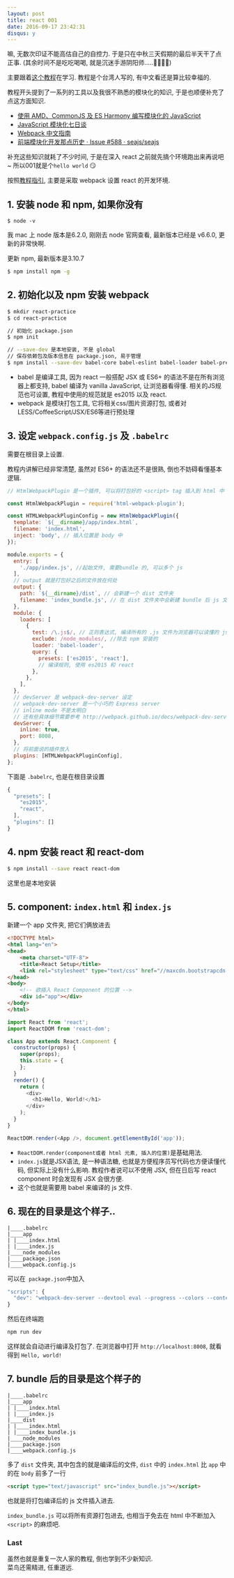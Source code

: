 ```yaml
---
layout: post
title: react 001
date: 2016-09-17 23:42:31
disqus: y
---
```


嘛, 无数次印证不能高估自己的自控力. 于是只在中秋三天假期的最后半天干了点正事.
(其余时间不是吃吃喝喝, 就是沉迷手游阴阳师.....🌝🌚🌝🌚)

主要跟着[这个教程](https://github.com/kdchang/reactjs101)在学习. 教程是个台湾人写的, 有中文看还是算比较幸福的.

教程开头提到了一系列的工具以及我很不熟悉的模块化的知识, 于是也顺便补充了点这方面知识.

* [使用 AMD、CommonJS 及 ES Harmony 编写模块化的 JavaScript](http://justineo.github.io/singles/writing-modular-js/)
* [JavaScript 模块化七日谈](http://huangxuan.me/js-module-7day/)
* [Webpack 中文指南](http://zhaoda.net/webpack-handbook/index.html)
* [前端模块化开发那点历史 · Issue #588 · seajs/seajs](https://github.com/seajs/seajs/issues/588)

补充这些知识就耗了不少时间, 于是在深入 react 之前就先搞个环境跑出来再说吧~ 所以001就是个`hello world` 😏

按照[教程指引](https://github.com/kdchang/reactjs101/blob/master/Ch02/webpack-dev-enviroment.md), 主要是采取 webpack 设置 react 的开发环境.

## 1. 安装 node 和 npm, 如果你没有

```
$ node -v
```

我 mac 上 node 版本是6.2.0, 刚刚去 node 官网查看, 最新版本已经是 v6.6.0, 更新的非常快啊.

更新 npm, 最新版本是3.10.7

```bash
$ npm install npm -g
```

## 2. 初始化以及 npm 安装 webpack

```bash
$ mkdir react-practice
$ cd react-practice

// 初始化 package.json
$ npm init

// --save-dev 是本地安装, 不是 global
// 保存依赖包及版本信息在 package.json, 易于管理
$ npm install --save-dev babel-core babel-eslint babel-loader babel-preset-es2015 babel-preset-react html-webpack-plugin webpack webpack-dev-server
```

- babel 是编译工具, 因为 react 一般搭配 JSX 或 ES6+ 的语法不是在所有浏览器上都支持, babel 编译为 vanilla JavaScript, 让浏览器看得懂. 相关的JS规范也可设置, 教程中使用的规范就是 es2015 以及 react.
- webpack 是模块打包工具, 它将相关css/图片资源打包, 或者对LESS/CoffeeScript/JSX/ES6等进行预处理

## 3. 设定 `webpack.config.js` 及 `.babelrc`
需要在根目录上设置.

教程内讲解已经非常清楚, 虽然对 ES6+ 的语法还不是很熟, 倒也不妨碍看懂基本逻辑.

```js
// HtmlWebpackPlugin 是一个插件, 可以将打包好的 <script> tag 插入到 html 中

const HtmlWebpackPlugin = require('html-webpack-plugin');

const HTMLWebpackPluginConfig = new HtmlWebpackPlugin({
  template: `${__dirname}/app/index.html`,
  filename: 'index.html',
  inject: 'body', // 插入位置是 body 中
});

module.exports = {
  entry: [
    './app/index.js', //起始文件, 需要bundle 的, 可以多个 js
  ],
  // output 就是打包好之后的文件放在何处
  output: {
    path: `${__dirname}/dist`, // 会新建一个 dist 文件夹
    filename: 'index_bundle.js', // 在 dist 文件夹中会新建 bundle 后 js 文件.
  },
  module: {
    loaders: [
      {
        test: /\.js$/, // 正则表达式, 编译所有的 .js 文件为浏览器可以读懂的 js
        exclude: /node_modules/, //除去 npm 安装的
        loader: 'babel-loader',
        query: {
          presets: ['es2015', 'react'],
          // 编译规则, 使用 es2015 和 react
        },
      },
    ],
  },
  // devServer 是 webpack-dev-server 设定
  // webpack-dev-server 是一个小巧的 Express server
  // inline mode 不是太明白
  // 还有些具体细节需要参考 http://webpack.github.io/docs/webpack-dev-server.html
  devServer: {
    inline: true,
    port: 8008,
  },
  // 将前面说的插件放入
  plugins: [HTMLWebpackPluginConfig],
};
```

下面是 `.babelrc`, 也是在根目录设置

```js
{
  "presets": [
    "es2015",
    "react",
  ],
  "plugins": []
}
```

## 4. npm 安装 react 和 react-dom

```bash
$ npm install --save react react-dom
```

这里也是本地安装

## 5. component: `index.html` 和 `index.js`
新建一个 app 文件夹, 把它们俩放进去

```html
<!DOCTYPE html>
<html lang="en">
<head>
    <meta charset="UTF-8">
    <title>React Setup</title>
    <link rel="stylesheet" type="text/css" href="//maxcdn.bootstrapcdn.com/bootstrap/3.3.6/css/bootstrap.min.css">
</head>
<body>
    <!-- 欲插入 React Component 的位置 -->
    <div id="app"></div>
</body>
</html>
```

```js
import React from 'react';
import ReactDOM from 'react-dom';

class App extends React.Component {
  constructor(props) {
    super(props);
    this.state = {
    };
  }
  render() {
    return (
      <div>
        <h1>Hello, World!</h1>
      </div>
    );
  }
}

ReactDOM.render(<App />, document.getElementById('app'));
```

- `ReactDOM.render(component或者 html 元素, 插入的位置)`是基础用法.
- `index.js`就是JSX语法, 是一种语法糖, 也就是方便程序员写代码也方便读懂代码, 但实际上没有什么影响. 教程作者说可以不使用 JSX, 但在日后写 react component 时会发现有 JSX 会很方便.
- 这个也就是需要用 babel 来编译的 js 文件.

## 6. 现在的目录是这个样子..

```
|____.babelrc
|____app
| |____index.html
| |____index.js
|____node_modules
|____package.json
|____webpack.config.js
```

可以在` package.json`中加入

```js
"scripts": {
  "dev": "webpack-dev-server --devtool eval --progress --colors --content-base build"
}
```

然后在终端跑

```bash
npm run dev
```

这样就会自动进行编译及打包了.
在浏览器中打开 `http://localhost:8008`, 就看得到 `Hello, world!`

## 7. bundle 后的目录是这个样子的

```
|____.babelrc
|____app
| |____index.html
| |____index.js
|____dist
| |____index.html
| |____index_bundle.js
|____node_modules
|____package.json
|____webpack.config.js
```

多了 `dist` 文件夹, 其中包含的就是编译后的文件, `dist` 中的 `index.html` 比 `app` 中的在 `body` 前多了一行

```html
<script type="text/javascript" src="index_bundle.js"></script>
```

也就是将打包编译后的 js 文件插入进去.

`index_bundle.js` 可以将所有资源打包进去, 也相当于免去在 html 中不断加入 `<script>` 的麻烦吧.


### Last

虽然也就是重复一次人家的教程, 倒也学到不少新知识.  
菜鸟还需精进, 任重道远.
